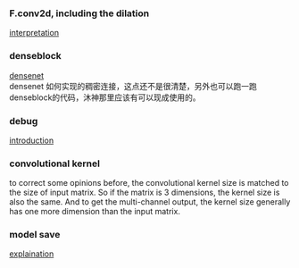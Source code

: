 ### F.conv2d, including the dilation
[interpretation](https://blog.csdn.net/weixin_38145317/article/details/104923015)
### denseblock
[densenet](https://zhuanlan.zhihu.com/p/37189203)   
    densenet 如何实现的稠密连接，这点还不是很清楚，另外也可以跑一跑denseblock的代码，沐神那里应该有可以现成使用的。
### debug
[introduction](https://blog.csdn.net/liu201812/article/details/107620068)
### convolutional kernel
to correct some opinions before, the convolutional kernel size is matched to the size of input matrix. So if the matrix is 3 dimensions, the kernel size is also the same. And to get the               multi-channel output, the kernel size generally has one more dimension than the input matrix. 
### model save
[explaination](https://www.ylkz.life/deeplearning/p12977315/)
